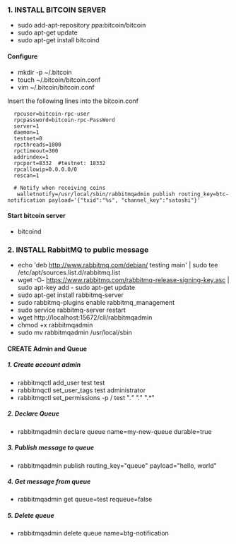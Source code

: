 
### 1. INSTALL BITCOIN SERVER

  - sudo add-apt-repository ppa:bitcoin/bitcoin
  - sudo apt-get update
  - sudo apt-get install bitcoind

#### Configure
  - mkdir -p ~/.bitcoin
  - touch ~/.bitcoin/bitcoin.conf
  - vim ~/.bitcoin/bitcoin.conf

Insert the following lines into the bitcoin.conf
```
  rpcuser=bitcoin-rpc-user
  rpcpassword=bitcoin-rpc-PassWord
  server=1
  daemon=1
  testnet=0
  rpcthreads=1000
  rpctimeout=300
  addrindex=1
  rpcport=8332  #testnet: 18332
  rpcallowip=0.0.0.0/0
  rescan=1

  # Notify when receiving coins
   walletnotify=/usr/local/sbin/rabbitmqadmin publish routing_key=btc-notification payload='{"txid":"%s", "channel_key":"satoshi"}'
```

#### Start bitcoin server
  - bitcoind

### 2. INSTALL RabbitMQ to public message
  - echo 'deb http://www.rabbitmq.com/debian/ testing main' | sudo tee /etc/apt/sources.list.d/rabbitmq.list
  - wget -O- https://www.rabbitmq.com/rabbitmq-release-signing-key.asc | sudo apt-key add - sudo apt-get update
  - sudo apt-get install rabbitmq-server
  - sudo rabbitmq-plugins enable rabbitmq_management
  - sudo service rabbitmq-server restart
  - wget http://localhost:15672/cli/rabbitmqadmin
  - chmod +x rabbitmqadmin
  - sudo mv rabbitmqadmin /usr/local/sbin
#### CREATE Admin and Queue
##### 1. Create account admin
  - rabbitmqctl add_user test test
  - rabbitmqctl set_user_tags test administrator
  - rabbitmqctl set_permissions -p / test ".*" ".*" ".*"
##### 2. Declare Queue
  - rabbitmqadmin declare queue name=my-new-queue durable=true
##### 3. Publish message to queue
  - rabbitmqadmin publish routing_key="queue" payload="hello, world"
##### 4. Get message from queue
  - rabbitmqadmin get queue=test requeue=false
##### 5. Delete queue
  - rabbitmqadmin delete queue name=btg-notification
